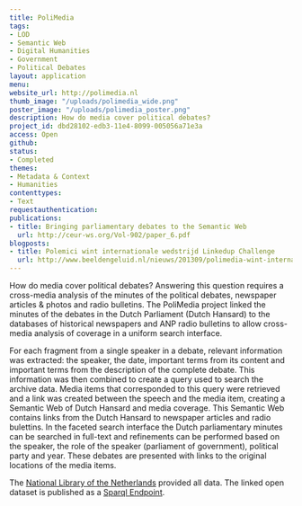 ```yaml
---
title: PoliMedia
tags:
- LOD
- Semantic Web
- Digital Humanities
- Government
- Political Debates
layout: application
menu: 
website_url: http://polimedia.nl
thumb_image: "/uploads/polimedia_wide.png"
poster_image: "/uploads/polimedia_poster.png"
description: How do media cover political debates?
project_id: dbd28102-edb3-11e4-8099-005056a71e3a
access: Open
github: 
status:
- Completed
themes:
- Metadata & Context
- Humanities
contenttypes:
- Text
requestauthentication: 
publications:
- title: Bringing parliamentary debates to the Semantic Web
  url: http://ceur-ws.org/Vol-902/paper_6.pdf
blogposts:
- title: Polemici wint internationale wedstrijd Linkedup Challenge
  url: http://www.beeldengeluid.nl/nieuws/201309/polimedia-wint-internationale-wedstrijd-linkedup-challenge
---
```


How do media cover political debates? Answering this question requires a cross-media analysis of the minutes of the political debates, newspaper articles & photos and radio bulletins. The PoliMedia project linked the minutes of the debates in the Dutch Parliament (Dutch Hansard) to the databases of historical newspapers and ANP radio bulletins to allow cross-media analysis of coverage in a uniform search interface. 

For each fragment from a single speaker in a debate, relevant information was extracted: the speaker, the date, important terms from its content and important terms from the description of the complete debate. This information was then combined to create a query used to search the archive data. Media items that corresponded to this query were retrieved and a link was created between the speech and the media item, creating a Semantic Web of Dutch Hansard and media coverage. This Semantic Web contains links from the Dutch Hansard to newspaper articles and radio bulettins. In the faceted search interface the Dutch parliamentary minutes can be searched in full-text and refinements can be performed based on the speaker, the role of the speaker (parliament of government), political party and year. These debates are presented with links to the original locations of the media items. 

The [National Library of the Netherlands](http://www.kb.nl/en) provided all data. The linked open dataset is published as a [Sparql Endpoint](http://data.polimedia.nl).
